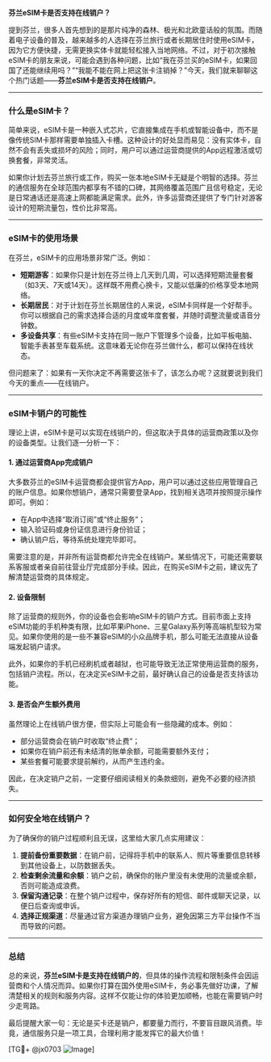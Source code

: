**芬兰eSIM卡是否支持在线销户？**

提到芬兰，很多人首先想到的是那片纯净的森林、极光和北欧童话般的氛围。而随着电子设备的普及，越来越多的人选择在芬兰旅行或者长期居住时使用eSIM卡，因为它方便快捷，无需更换实体卡就能轻松接入当地网络。不过，对于初次接触eSIM卡的朋友来说，可能会遇到各种问题，比如“我在芬兰买的eSIM卡，如果回国了还能继续用吗？”“我能不能在网上把这张卡注销掉？”今天，我们就来聊聊这个热门话题——**芬兰eSIM卡是否支持在线销户**。

---

### **什么是eSIM卡？**
简单来说，eSIM卡是一种嵌入式芯片，它直接集成在手机或智能设备中，而不是像传统SIM卡那样需要单独插入卡槽。这种设计的好处显而易见：没有实体卡，自然不会有丢失或损坏的风险；同时，用户可以通过运营商提供的App远程激活或切换套餐，非常灵活。

如果你计划去芬兰旅行或工作，购买一张本地eSIM卡无疑是个明智的选择。芬兰的通信服务在全球范围内都享有不错的口碑，其网络覆盖范围广且信号稳定，无论是日常通话还是高速上网都能满足需求。此外，许多运营商还提供了专门针对游客设计的短期流量包，性价比非常高。

---

### **eSIM卡的使用场景**
在芬兰，eSIM卡的应用场景非常广泛。例如：
- **短期游客**：如果你只是计划在芬兰待上几天到几周，可以选择短期流量套餐（如3天、7天或14天）。这样既不用费心换卡，又能以低廉的价格享受本地网络。
- **长期居民**：对于计划在芬兰长期居住的人来说，eSIM卡同样是一个好帮手。你可以根据自己的需求选择合适的月度或年度套餐，并随时调整流量或语音分钟数。
- **多设备共享**：有些eSIM卡支持在同一账户下管理多个设备，比如平板电脑、智能手表甚至车载系统。这意味着无论你在芬兰做什么，都可以保持在线状态。

但问题来了：如果有一天你决定不再需要这张卡了，该怎么办呢？这就要说到我们今天的重点——在线销户。

---

### **eSIM卡销户的可能性**
理论上讲，eSIM卡是可以实现在线销户的，但这取决于具体的运营商政策以及你的设备类型。让我们逐一分析一下：

#### **1. 通过运营商App完成销户**
大多数芬兰的eSIM卡运营商都会提供官方App，用户可以通过这些应用管理自己的账户信息。如果你想销户，通常只需要登录App，找到相关选项并按照提示操作即可。例如：
- 在App中选择“取消订阅”或“终止服务”；
- 输入验证码或身份证信息进行身份验证；
- 确认销户后，等待系统处理完毕即可。

需要注意的是，并非所有运营商都允许完全在线销户。某些情况下，可能还需要联系客服或者亲自前往营业厅完成部分手续。因此，在购买eSIM卡之前，建议先了解清楚运营商的具体规定。

#### **2. 设备限制**
除了运营商的规则外，你的设备也会影响eSIM卡的销户方式。目前市面上支持eSIM功能的手机种类有限，比如苹果iPhone、三星Galaxy系列等高端机型较为常见。如果你使用的是一些不兼容eSIM的小众品牌手机，那么可能无法直接从设备端发起销户请求。

此外，如果你的手机已经刷机或者越狱，也可能导致无法正常使用运营商的服务，包括销户流程。所以，在决定买eSIM卡之前，最好确认自己的设备是否支持该功能。

#### **3. 是否会产生额外费用**
虽然理论上在线销户很方便，但实际上可能会有一些隐藏的成本。例如：
- 部分运营商会在销户时收取“终止费”；
- 如果你在销户前还有未结清的账单余额，可能需要额外支付；
- 某些套餐可能要求提前解约，从而产生违约金。

因此，在决定销户之前，一定要仔细阅读相关的条款细则，避免不必要的经济损失。

---

### **如何安全地在线销户？**
为了确保你的销户过程顺利且无误，这里给大家几点实用建议：
1. **提前备份重要数据**：在销户前，记得将手机中的联系人、照片等重要信息转移到其他设备上，以防数据丢失。
2. **检查剩余流量和余额**：销户之前，确保你的账户里没有未使用的流量或余额，否则可能造成浪费。
3. **保留沟通记录**：在整个销户过程中，保存好所有的短信、邮件或聊天记录，以便日后查询或申诉。
4. **选择正规渠道**：尽量通过官方渠道办理销户业务，避免因第三方平台操作不当而导致的问题。

---

### **总结**
总的来说，**芬兰eSIM卡是支持在线销户的**，但具体的操作流程和限制条件会因运营商和个人情况而异。如果你打算在国外使用eSIM卡，务必事先做好功课，了解清楚相关的规则和服务内容。这样不仅能让你的体验更加顺畅，也能在需要销户时少走弯路。

最后提醒大家一句：无论是买卡还是销户，都要量力而行，不要盲目跟风消费。毕竟，通信服务只是一项工具，合理利用才能发挥它的最大价值！

[TG💪+ @jx0703 ![Image](https://github.com/user-attachments/assets/dbca1d08-cadb-493c-b0ec-ad6f7a83f270)]